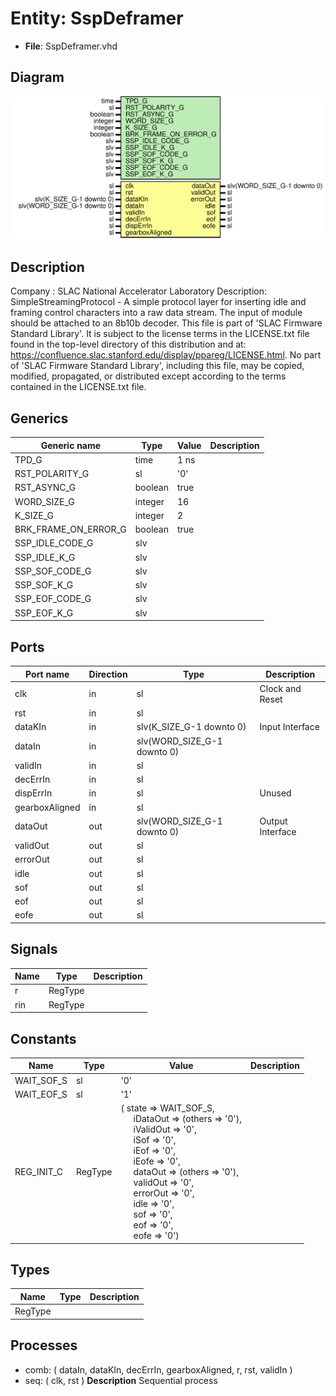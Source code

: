 # Entity: SspDeframer

- **File**: SspDeframer.vhd
## Diagram

![Diagram](SspDeframer.svg "Diagram")
## Description

Company    : SLAC National Accelerator Laboratory
Description: SimpleStreamingProtocol - A simple protocol layer for inserting
idle and framing control characters into a raw data stream. The input of
module should be attached to an 8b10b decoder.
This file is part of 'SLAC Firmware Standard Library'.
It is subject to the license terms in the LICENSE.txt file found in the
top-level directory of this distribution and at:
   https://confluence.slac.stanford.edu/display/ppareg/LICENSE.html.
No part of 'SLAC Firmware Standard Library', including this file,
may be copied, modified, propagated, or distributed except according to
the terms contained in the LICENSE.txt file.
## Generics

| Generic name         | Type    | Value | Description |
| -------------------- | ------- | ----- | ----------- |
| TPD_G                | time    | 1 ns  |             |
| RST_POLARITY_G       | sl      | '0'   |             |
| RST_ASYNC_G          | boolean | true  |             |
| WORD_SIZE_G          | integer | 16    |             |
| K_SIZE_G             | integer | 2     |             |
| BRK_FRAME_ON_ERROR_G | boolean | true  |             |
| SSP_IDLE_CODE_G      | slv     |       |             |
| SSP_IDLE_K_G         | slv     |       |             |
| SSP_SOF_CODE_G       | slv     |       |             |
| SSP_SOF_K_G          | slv     |       |             |
| SSP_EOF_CODE_G       | slv     |       |             |
| SSP_EOF_K_G          | slv     |       |             |
## Ports

| Port name      | Direction | Type                        | Description      |
| -------------- | --------- | --------------------------- | ---------------- |
| clk            | in        | sl                          | Clock and Reset  |
| rst            | in        | sl                          |                  |
| dataKIn        | in        | slv(K_SIZE_G-1 downto 0)    | Input Interface  |
| dataIn         | in        | slv(WORD_SIZE_G-1 downto 0) |                  |
| validIn        | in        | sl                          |                  |
| decErrIn       | in        | sl                          |                  |
| dispErrIn      | in        | sl                          | Unused           |
| gearboxAligned | in        | sl                          |                  |
| dataOut        | out       | slv(WORD_SIZE_G-1 downto 0) | Output Interface |
| validOut       | out       | sl                          |                  |
| errorOut       | out       | sl                          |                  |
| idle           | out       | sl                          |                  |
| sof            | out       | sl                          |                  |
| eof            | out       | sl                          |                  |
| eofe           | out       | sl                          |                  |
## Signals

| Name | Type    | Description |
| ---- | ------- | ----------- |
| r    | RegType |             |
| rin  | RegType |             |
## Constants

| Name       | Type    | Value                                                                                                                                                                                                                                                                                                                                                                                                                                                                                                                                                                                                                                                                                                                                                                                                     | Description |
| ---------- | ------- | --------------------------------------------------------------------------------------------------------------------------------------------------------------------------------------------------------------------------------------------------------------------------------------------------------------------------------------------------------------------------------------------------------------------------------------------------------------------------------------------------------------------------------------------------------------------------------------------------------------------------------------------------------------------------------------------------------------------------------------------------------------------------------------------------------- | ----------- |
| WAIT_SOF_S | sl      |  '0'                                                                                                                                                                                                                                                                                                                                                                                                                                                                                                                                                                                                                                                                                                                                                                                                      |             |
| WAIT_EOF_S | sl      |  '1'                                                                                                                                                                                                                                                                                                                                                                                                                                                                                                                                                                                                                                                                                                                                                                                                      |             |
| REG_INIT_C | RegType |  (       state     => WAIT_SOF_S,<br><span style="padding-left:20px">       iDataOut  => (others => '0'),<br><span style="padding-left:20px">       iValidOut => '0',<br><span style="padding-left:20px">       iSof      => '0',<br><span style="padding-left:20px">       iEof      => '0',<br><span style="padding-left:20px">       iEofe     => '0',<br><span style="padding-left:20px">       dataOut   => (others => '0'),<br><span style="padding-left:20px">       validOut  => '0',<br><span style="padding-left:20px">       errorOut  => '0',<br><span style="padding-left:20px">       idle      => '0',<br><span style="padding-left:20px">       sof       => '0',<br><span style="padding-left:20px">       eof       => '0',<br><span style="padding-left:20px">       eofe      => '0') |             |
## Types

| Name    | Type | Description |
| ------- | ---- | ----------- |
| RegType |      |             |
## Processes
- comb: ( dataIn, dataKIn, decErrIn, gearboxAligned, r, rst, validIn )
- seq: ( clk, rst )
**Description**
Sequential process

